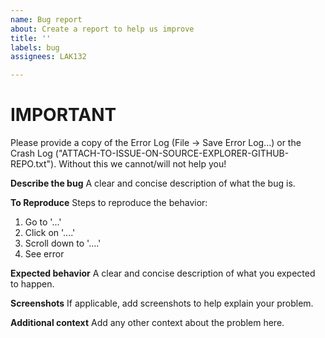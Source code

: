 ```yaml
---
name: Bug report
about: Create a report to help us improve
title: ''
labels: bug
assignees: LAK132

---
```


# IMPORTANT
Please provide a copy of the Error Log (File -> Save Error Log...) or the Crash Log ("ATTACH-TO-ISSUE-ON-SOURCE-EXPLORER-GITHUB-REPO.txt"). Without this we cannot/will not help you!

**Describe the bug**
A clear and concise description of what the bug is.

**To Reproduce**
Steps to reproduce the behavior:
1. Go to '...'
2. Click on '....'
3. Scroll down to '....'
4. See error

**Expected behavior**
A clear and concise description of what you expected to happen.

**Screenshots**
If applicable, add screenshots to help explain your problem.

**Additional context**
Add any other context about the problem here.
